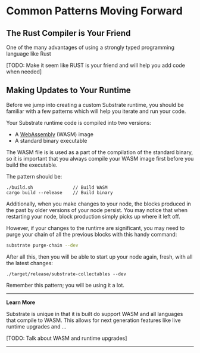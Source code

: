 Common Patterns Moving Forward
===

## The Rust Compiler is Your Friend

One of the many advantages of using a strongly typed programming language like Rust

[TODO: Make it seem like RUST is your friend and will help you add code when needed]

## Making Updates to Your Runtime

Before we jump into creating a custom Substrate runtime, you should be familiar with a few patterns which will help you iterate and run your code.

Your Substrate runtime code is compiled into two versions:

 - A [WebAssembly](https://webassembly.org/) (WASM) image
 - A standard binary executable

The WASM file is is used as a part of the compilation of the standard binary, so it is important that you always compile your WASM image first before you build the executable.

The pattern should be:

```
./build.sh               // Build WASM
cargo build --release    // Build binary
```

Additionally, when you make changes to your node, the blocks produced in the past by older versions of your node persist. You may notice that when restarting your node, block production simply picks up where it left off.

However, if your changes to the runtime are significant, you may need to purge your chain of all the previous blocks with this handy command:

```bash
substrate purge-chain --dev
```

After all this, then you will be able to start up your node again, fresh, with all the latest changes:

```
./target/release/substrate-collectables --dev
```

Remember this pattern; you will be using it a lot.

---
**Learn More**

Substrate is unique in that it is built do support WASM and all languages that compile to WASM. This allows for next generation features like live runtime upgrades and ...

[TODO: Talk about WASM and runtime upgrades]

---